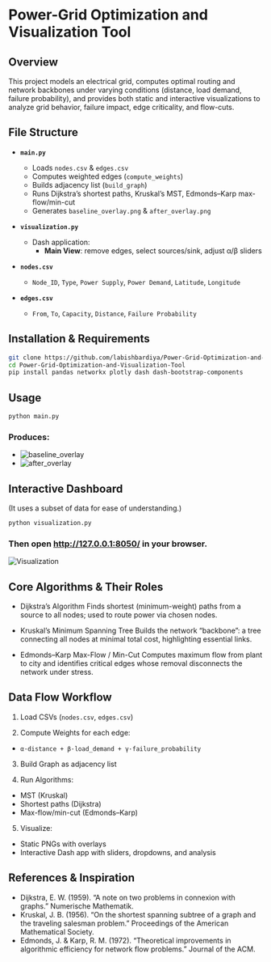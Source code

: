 # Power-Grid Optimization and Visualization Tool

## Overview  
This project models an electrical grid, computes optimal routing and network backbones under varying conditions (distance, load demand, failure probability), and provides both static and interactive visualizations to analyze grid behavior, failure impact, edge criticality, and flow-cuts.

## File Structure  
- **`main.py`**
  - Loads `nodes.csv` & `edges.csv`  
  - Computes weighted edges (`compute_weights`)  
  - Builds adjacency list (`build_graph`)  
  - Runs Dijkstra’s shortest paths, Kruskal’s MST, Edmonds–Karp max-flow/min-cut  
  - Generates `baseline_overlay.png` & `after_overlay.png`  

- **`visualization.py`**
  - Dash application:  
    - **Main View**: remove edges, select sources/sink, adjust α/β sliders

- **`nodes.csv`**
  - `Node_ID`, `Type`, `Power Supply`, `Power Demand`, `Latitude`, `Longitude`  

- **`edges.csv`** 
  - `From`, `To`, `Capacity`, `Distance`, `Failure Probability`

## Installation & Requirements  
```bash
git clone https://github.com/labishbardiya/Power-Grid-Optimization-and-Visualization-Tool/
cd Power-Grid-Optimization-and-Visualization-Tool
pip install pandas networkx plotly dash dash-bootstrap-components
```
## Usage
```bash
python main.py
```
### Produces:

- ![baseline_overlay](https://github.com/user-attachments/assets/bfb14f6b-eeb7-4b14-bd39-428c3c98c788)
- ![after_overlay](https://github.com/user-attachments/assets/533057a9-4401-4f11-b79f-bb1f8a5729ef)

## Interactive Dashboard
(It uses a subset of data for ease of understanding.)
```bash
python visualization.py
```
### Then open http://127.0.0.1:8050/ in your browser.

![Visualization](https://github.com/user-attachments/assets/afb267ca-c390-4a9a-a561-2995a45aa424)

## Core Algorithms & Their Roles

- Dijkstra’s Algorithm
Finds shortest (minimum-weight) paths from a source to all nodes; used to route power via chosen nodes.

- Kruskal’s Minimum Spanning Tree
Builds the network “backbone”: a tree connecting all nodes at minimal total cost, highlighting essential links.

- Edmonds–Karp Max-Flow / Min-Cut
Computes maximum flow from plant to city and identifies critical edges whose removal disconnects the network under stress.

## Data Flow Workflow
1. Load CSVs (`nodes.csv`, `edges.csv`)

2. Compute Weights for each edge:
- `α·distance + β·load_demand + γ·failure_probability`

3. Build Graph as adjacency list

4. Run Algorithms:

- MST (Kruskal)
- Shortest paths (Dijkstra)
- Max-flow/min-cut (Edmonds–Karp)

5. Visualize:

- Static PNGs with overlays
- Interactive Dash app with sliders, dropdowns, and analysis

## References & Inspiration

- Dijkstra, E. W. (1959). “A note on two problems in connexion with graphs.” Numerische Mathematik.
- Kruskal, J. B. (1956). “On the shortest spanning subtree of a graph and the traveling salesman problem.” Proceedings of the American Mathematical Society.
- Edmonds, J. & Karp, R. M. (1972). “Theoretical improvements in algorithmic efficiency for network flow problems.” Journal of the ACM.

